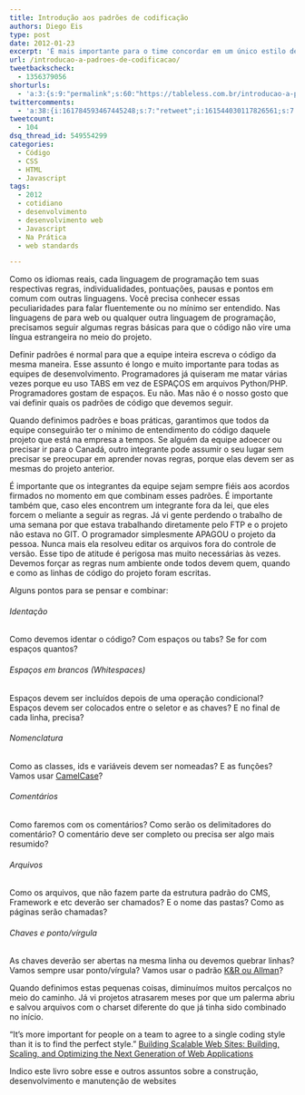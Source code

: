 ```yaml
---
title: Introdução aos padrões de codificação
authors: Diego Eis
type: post
date: 2012-01-23
excerpt: 'É mais importante para o time concordar em um único estilo de código do que encontrar o estilo perfeito. '
url: /introducao-a-padroes-de-codificacao/
tweetbackscheck:
  - 1356379056
shorturls:
  - 'a:3:{s:9:"permalink";s:60:"https://tableless.com.br/introducao-a-padroes-de-codificacao/";s:7:"tinyurl";s:26:"https://tinyurl.com/74r5hox";s:4:"isgd";s:19:"https://is.gd/FBcnIN";}'
twittercomments:
  - 'a:38:{i:161784593467445248;s:7:"retweet";i:161544030117826561;s:7:"retweet";i:161435142232084480;s:7:"retweet";i:161433995601653760;s:7:"retweet";i:161421336588197888;s:7:"retweet";i:161420979434831873;s:7:"retweet";i:161420185138511872;s:7:"retweet";i:161419111132434432;s:7:"retweet";i:161414965562048512;s:7:"retweet";i:161413111625166848;s:7:"retweet";i:161412378410487809;s:7:"retweet";i:161412212118917120;s:7:"retweet";i:165055849402875904;s:7:"retweet";i:165055332614279168;s:7:"retweet";i:165055157883764738;s:7:"retweet";i:165055153664303104;s:7:"retweet";i:169485557410443264;s:7:"retweet";i:169475711676055552;s:7:"retweet";i:169452380235120642;s:7:"retweet";i:169436687020208128;s:7:"retweet";i:169436303807623168;s:7:"retweet";i:169435824054730752;s:7:"retweet";i:167212330818600962;s:7:"retweet";i:180697788504485888;s:7:"retweet";i:190802402482470913;s:7:"retweet";i:195895713324994560;s:7:"retweet";i:195880521476214784;s:7:"retweet";i:195875159566057472;s:7:"retweet";i:202776573236084736;s:7:"retweet";i:202768235781824512;s:7:"retweet";i:202760951261446144;s:7:"retweet";i:202760477405749248;s:7:"retweet";i:202760465980456961;s:7:"retweet";i:212219386461818880;s:7:"retweet";i:212212987887493120;s:7:"retweet";i:209679843728691200;s:7:"retweet";i:209678208344403969;s:7:"retweet";i:209676394500866049;s:7:"retweet";}'
tweetcount:
  - 104
dsq_thread_id: 549554299
categories:
  - Código
  - CSS
  - HTML
  - Javascript
tags:
  - 2012
  - cotidiano
  - desenvolvimento
  - desenvolvimento web
  - Javascript
  - Na Prática
  - web standards

---
```

Como os idiomas reais, cada linguagem de programação tem suas respectivas regras, individualidades, pontuações, pausas e pontos em comum com outras linguagens. Você precisa conhecer essas peculiaridades para falar fluentemente ou no mínimo ser entendido. Nas linguagens de para web ou qualquer outra linguagem de programação, precisamos seguir algumas regras básicas para que o código não vire uma língua estrangeira no meio do projeto.

Definir padrões é normal para que a equipe inteira escreva o código da mesma maneira. Esse assunto é longo e muito importante para todas as equipes de desenvolvimento. Programadores já quiseram me matar várias vezes porque eu uso TABS em vez de ESPAÇOS em arquivos Python/PHP. Programadores gostam de espaços. Eu não. Mas não é o nosso gosto que vai definir quais os padrões de código que devemos seguir.

Quando definimos padrões e boas práticas, garantimos que todos da equipe conseguirão ter o mínimo de entendimento do código daquele projeto que está na empresa a tempos. Se alguém da equipe adoecer ou precisar ir para o Canadá, outro integrante pode assumir o seu lugar sem precisar se preocupar em aprender novas regras, porque elas devem ser as mesmas do projeto anterior.

É importante que os integrantes da equipe sejam sempre fiéis aos acordos firmados no momento em que combinam esses padrões. É importante também que, caso eles encontrem um integrante fora da lei, que eles forcem o meliante a seguir as regras. Já vi gente perdendo o trabalho de uma semana por que estava trabalhando diretamente pelo FTP e o projeto não estava no GIT. O programador simplesmente APAGOU o projeto da pessoa. Nunca mais ela resolveu editar os arquivos fora do controle de versão. Esse tipo de atitude é perigosa mas muito necessárias às vezes. Devemos forçar as regras num ambiente onde todos devem quem, quando e como as linhas de código do projeto foram escritas.

Alguns pontos para se pensar e combinar:

###### Identação

Como devemos identar o código? Com espaços ou tabs? Se for com espaços quantos? 

###### Espaços em brancos (Whitespaces)

Espaços devem ser incluídos depois de uma operação condicional? Espaços devem ser colocados entre o seletor e as chaves? E no final de cada linha, precisa?

###### Nomenclatura

Como as classes, ids e variáveis devem ser nomeadas? E as funções? Vamos usar [CamelCase][1]?

###### Comentários

Como faremos com os comentários? Como serão os delimitadores do comentário? O comentário deve ser completo ou precisa ser algo mais resumido?

###### Arquivos

Como os arquivos, que não fazem parte da estrutura padrão do CMS, Framework e etc deverão ser chamados? E o nome das pastas? Como as páginas serão chamadas?

###### Chaves e ponto/vírgula

As chaves deverão ser abertas na mesma linha ou devemos quebrar linhas? Vamos sempre usar ponto/vírgula? Vamos usar o padrão [K&R ou Allman][2]?

Quando definimos estas pequenas coisas, diminuímos muitos percalços no meio do caminho. Já vi projetos atrasarem meses por que um palerma abriu e salvou arquivos com o charset diferente do que já tinha sido combinado no início.

&#8220;It&#8217;s more important for people on a team to agree to a single coding style than it is to find the perfect style.&#8221; [Building Scalable Web Sites: Building, Scaling, and Optimizing the Next Generation of Web Applications][3]
  
Indico este livro sobre esse e outros assuntos sobre a construção, desenvolvimento e manutenção de websites

 [1]: https://en.wikipedia.org/wiki/CamelCase
 [2]: https://en.wikipedia.org/wiki/Indent_style#K.26R_style
 [3]: https://www.amazon.com/gp/product/0596102356/ref=as_li_ss_tl?ie=UTF8&tag=tableless-20&linkCode=as2&camp=1789&creative=390957&creativeASIN=0596102356